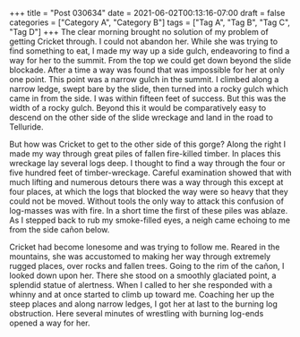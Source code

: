 +++
title = "Post 030634"
date = 2021-06-02T00:13:16-07:00
draft = false
categories = ["Category A", "Category B"]
tags = ["Tag A", "Tag B", "Tag C", "Tag D"]
+++
The clear morning brought no solution of my problem of getting Cricket through. I could not abandon her. While she was trying to find something to eat, I made my way up a side gulch, endeavoring to find a way for her to the summit. From the top we could get down beyond the slide blockade. After a time a way was found that was impossible for her at only one point. This point was a narrow gulch in the summit. I climbed along a narrow ledge, swept bare by the slide, then turned into a rocky gulch which came in from the side. I was within fifteen feet of success. But this was the width of a rocky gulch. Beyond this it would be comparatively easy to descend on the other side of the slide wreckage and land in the road to Telluride.

But how was Cricket to get to the other side of this gorge? Along the right I made my way through great piles of fallen fire-killed timber. In places this wreckage lay several logs deep. I thought to find a way through the four or five hundred feet of timber-wreckage. Careful examination showed that with much lifting and numerous detours there was a way through this except at four places, at which the logs that blocked the way were so heavy that they could not be moved. Without tools the only way to attack this confusion of log-masses was with fire. In a short time the first of these piles was ablaze. As I stepped back to rub my smoke-filled eyes, a neigh came echoing to me from the side cañon below.

Cricket had become lonesome and was trying to follow me. Reared in the mountains, she was accustomed to making her way through extremely rugged places, over rocks and fallen trees. Going to the rim of the cañon, I looked down upon her. There she stood on a smoothly glaciated point, a splendid statue of alertness. When I called to her she responded with a whinny and at once started to climb up toward me. Coaching her up the steep places and along narrow ledges, I got her at last to the burning log obstruction. Here several minutes of wrestling with burning log-ends opened a way for her.

